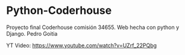# Python-Coderhouse
Proyecto final Coderhouse comisión 34655. Web hecha con python y Django.
Pedro Goitia

YT Video: https://www.youtube.com/watch?v=UZrf_22PQbg
